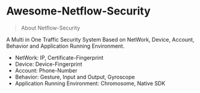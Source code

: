 # Awesome-Netflow-Security
> About Netflow-Security

A Multi in One Traffic Security System Based on NetWork, Device, Account, Behavior and Application Running Environment.

- NetWork: IP, Certificate-Fingerprint
- Device: Device-Fingerprint
- Account: Phone-Number
- Behavior: Gesture, Input and Output, Gyroscope
- Application Running Environment: Chromosome, Native SDK

